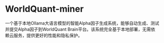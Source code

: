 # WorldQuant-miner
一个基于本地Ollama大语言模型的智能Alpha因子生成系统，能够自动生成、测试并提交Alpha因子到WorldQuant Brain平台。该系统完全基于本地部署，无需依赖云服务，提供更好的性能和隐私保护。
